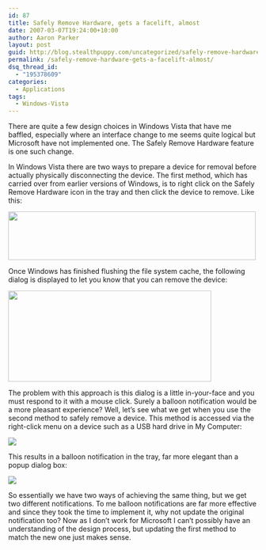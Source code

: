 ```yaml
---
id: 87
title: Safely Remove Hardware, gets a facelift, almost
date: 2007-03-07T19:24:00+10:00
author: Aaron Parker
layout: post
guid: http://blog.stealthpuppy.com/uncategorized/safely-remove-hardware-gets-a-facelift-almost
permalink: /safely-remove-hardware-gets-a-facelift-almost/
dsq_thread_id:
  - "195378609"
categories:
  - Applications
tags:
  - Windows-Vista
---
```

There are quite a few design choices in Windows Vista that have me baffled, especially where an interface change to me seems quite logical but Microsoft have not implemented one. The Safely Remove Hardware feature is one such change.

In Windows Vista there are two ways to prepare a device for removal before actually physically disconnecting the device. The first method, which has carried over from earlier versions of Windows, is to right click on the Safely Remove Hardware icon in the tray and then click the device to remove. Like this:

<img border="0" width="500" src="http://stealthpuppy.com/wp-content/uploads/2007/03/1000.14.1095.RemoveHardwareMenu.png" height="98" style="width: 500px; height: 98px" /> 

Once Windows has finished flushing the file system cache, the following dialog is displayed to let you know that you can remove the device:

<img border="0" width="410" src="http://stealthpuppy.com/wp-content/uploads/2007/03/1000.14.1096.SafeToRemoveHardware.png" height="184" style="width: 410px; height: 184px" /> 

The problem with this approach is this dialog is a little in-your-face and you must respond to it with a mouse click. Surely a balloon notification would be a more pleasant experience? Well, let&#8217;s see what we get when you use the second method to safely remove a device. This method is accessed via the right-click menu on a device such as a USB hard drive in My Computer:

<img border="0" src="http://stealthpuppy.com/wp-content/uploads/2007/03/1000.14.1093.Computer.png" /> 

This results in a balloon notification in the tray, far more elegant than a popup dialog box:

<img border="0" src="http://stealthpuppy.com/wp-content/uploads/2007/03/1000.14.1094.RemoveHardwareBaloon.png" /> 

<a target="_blank" href="http://www.stealthpuppy.com/photos/images/images/1096/original.aspx"></a>

So essentially we have two ways of achieving the same thing, but we get two different notifications. To me balloon notifications are far more effective and since they took the time to implement it, why not update the original notification too? Now as I don&#8217;t work for Microsoft I can&#8217;t possibly have an understanding of the design process, but updating the first method to match the new one just makes sense.